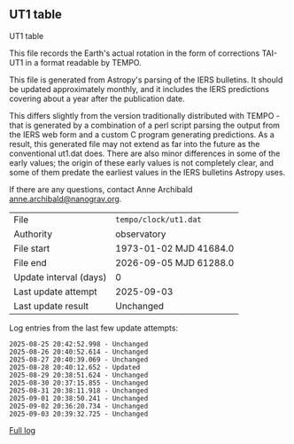 
## UT1 table

UT1 table

This file records the Earth's actual rotation in the form of
corrections TAI-UT1 in a format readable by TEMPO.

This file is generated from Astropy's parsing of the IERS
bulletins. It should be updated approximately monthly, and it
includes the IERS predictions covering about a year after the
publication date.

This differs slightly from the version traditionally distributed
with TEMPO - that is generated by a combination of a perl script
parsing the output from the IERS web form and a custom C program
generating predictions. As a result, this generated file may not
extend as far into the future as the conventional ut1.dat does.
There are also minor differences in some of the early values; the
origin of these early values is not completely clear, and some of
them predate the earliest values in the IERS bulletins Astropy uses.

If there are any questions, contact Anne Archibald
<anne.archibald@nanograv.org>.

|     |     |
|:--- |:--- |
| File | `tempo/clock/ut1.dat` |
| Authority | observatory |
| File start | 1973-01-02 MJD 41684.0 |
| File end | 2026-09-05 MJD 61288.0 |
| Update interval (days) | 0 |
| Last update attempt | 2025-09-03 |
| Last update result | Unchanged |

Log entries from the last few update attempts:
```
2025-08-25 20:42:52.998 - Unchanged
2025-08-26 20:40:52.614 - Unchanged
2025-08-27 20:40:39.069 - Unchanged
2025-08-28 20:40:12.652 - Updated
2025-08-29 20:38:51.624 - Unchanged
2025-08-30 20:37:15.855 - Unchanged
2025-08-31 20:38:11.918 - Unchanged
2025-09-01 20:38:50.241 - Unchanged
2025-09-02 20:36:20.734 - Unchanged
2025-09-03 20:39:32.725 - Unchanged
```
[Full log](https://raw.githubusercontent.com/ipta/pulsar-clock-corrections/main/log/tempo/clock/ut1.dat.log)
